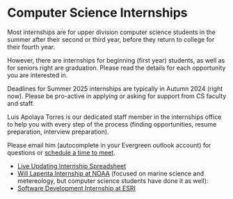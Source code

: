 # Computer Science Internships

Most internships are for upper division computer science students in the summer after their second or third year,
before they return to college for their fourth year.

However, there are internships for beginning (first year) students, as well as for seniors right are graduation.
Please read the details for each opportunity you are interested in.

Deadlines for Summer 2025 internships are typically in Autumn 2024 (right now). Please be pro-active
in applying or asking for support from CS faculty and staff.

Luis Apolaya Torres is our dedicated staff member in the internships office to help you with every step of
the process (finding opportunities, resume preparation, interview preparation).

Please email him (autocomplete in your Evergreen outlook account) for questions or [schedule a time to meet](https://nam02.safelinks.protection.outlook.com/?url=https%3A%2F%2Foutlook.office.com%2Fbookwithme%2Fuser%2Fd73452274ea64fd7a9e62cad623b893a%40evergreen.edu%3Fanonymous%26ep%3Dplink&data=05%7C02%7CPaul.Pham%40evergreen.edu%7Caafbb0d5a6314d641ba308dcff632dd4%7C22adcff7c06f49a68f2050711c40ddaa%7C0%7C0%7C638666048663875191%7CUnknown%7CTWFpbGZsb3d8eyJWIjoiMC4wLjAwMDAiLCJQIjoiV2luMzIiLCJBTiI6Ik1haWwiLCJXVCI6Mn0%3D%7C0%7C%7C%7C&sdata=7itFvZmhGKuIZzrR51pK2TUIMmzlo6TovUOtgPZOZUw%3D&reserved=0).

* [Live Updating Internship Spreadsheet](https://evergreen0-my.sharepoint.com/:x:/g/personal/luis_apolaya_torres_evergreen_edu/EcARCzILp61MhhBi44ekkggBMbLDZYwj-eFK8WD-wy48pg?e=4gQpcs&CID=d215b316-4b8a-9cdc-735d-8014742311e7&clickParams=eyJYLUFwcE5hbWUiOiJNaWNyb3NvZnQgT3V0bG9vayBXZWIgQXBwIiwiWC1BcHBWZXJzaW9uIjoiMjAyNDEwMjUwMDMuMzQiLCJPUyI6Ik1hYyBPUyBYIHVuZGVmaW5lZCJ9)
* [Will Lapenta Internship at NOAA](https://vlab.noaa.gov/web/lapenta-internship-program/home) (focused on marine science and metereology, but computer science students have done it as well):
* [Software Development Internship at ESRI](https://app.ripplematch.com/v2/public/job/ef1945dc/details?from_page=tracking_link&tl=b96b5944)
